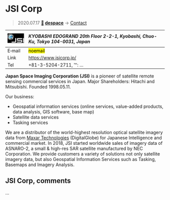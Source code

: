 # JSI Corp
> 2020.07.17 **[🚀](../index/index.md) [despace](index.md)** → [Contact](contact.md)

|[![](f/contact/j/jsi_corp_logo1_thumb.jpg)](f/contact/j/jsi_corp_logo1.png)|*KYOBASHI EDOGRAND 20th Floor 2-2-1, Kyobashi, Chuo-Ku, Tokyo 104-0031, Japan*|
|:--|:--|
|E‑mail| <mark>noemail</mark> |
|Link| <https://www.jsicorp.jp/> |
|Tel| +81-3-5204-2711, ℻: … |

**Japan Space Imaging Corporation (JSI)** is a pioneer of satellite remote sensing commercial services in Japan. Major Shareholders: Hitachi and Mitsubishi. Founded 1998.05.11.

Our business:

   - Geospatial information services (online services, value-added products, data analysis, GIS software, base map)
   - Satellite data services
   - Tasking services

We are a distributor of the world-highest resolution optical satellite imagery data from [Maxar Technologies](zz_maxar.md) (DigitalGlobe) for Japanese Intelligence and commercial market. In 2018, JSI started worldwide sales of imagery data of ASNARO-2, a small & high-res SAR satellite manufactured by NEC Corporation. We provide customers a variety of solutions not only satellite imagery data, but also Geospatial Information Services such as Tasking, Basemaps and Imagery Analysis.

<p style="page-break-after:always"> </p>

## JSI Corp, comments

…

